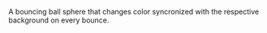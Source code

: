 A bouncing ball sphere that changes color syncronized with the respective background on every bounce. 
